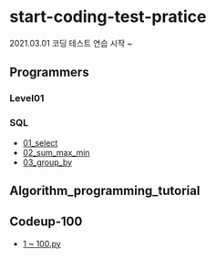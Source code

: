 # start-coding-test-pratice
2021.03.01 코딩 테스트 연습 시작 ~ 

## Programmers

### Level01


### SQL
* [01_select](https://github.com/jaedeokhan/start-coding-test-pratice/tree/main/programmers/sql/01_select)
* [02_sum_max_min](https://github.com/jaedeokhan/start-coding-test-pratice/tree/main/programmers/sql/02_sum_max_min)
* [03_group_by](https://github.com/jaedeokhan/start-coding-test-pratice/tree/main/programmers/sql/03_group_by)


## Algorithm_programming_tutorial


## Codeup-100
* [1 ~ 100.py](https://github.com/jaedeokhan/start-coding-test-pratice/tree/main/codeup-100)

